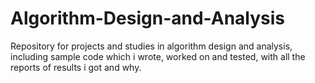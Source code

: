 # Algorithm-Design-and-Analysis
Repository for projects and studies in algorithm design and analysis, including sample code which i wrote, worked on and tested, with all the reports of results i got and why.
